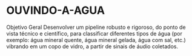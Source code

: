 # OUVINDO-A-AGUA
Objetivo Geral Desenvolver um pipeline robusto e rigoroso, do ponto de vista técnico e científico, para classificar diferentes tipos de água (por exemplo: água mineral quente, água mineral gelada, água com sal, etc.) vibrando em um copo de vidro, a partir de sinais de áudio coletados.
